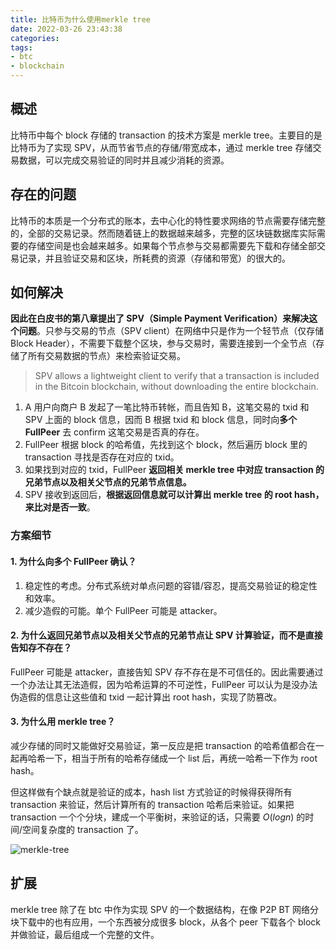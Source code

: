 ```yaml
---
title: 比特币为什么使用merkle tree
date: 2022-03-26 23:43:38
categories:
tags:
- btc
- blockchain
---
```


## 概述

比特币中每个 block 存储的 transaction 的技术方案是 merkle tree。主要目的是比特币为了实现 SPV，从而节省节点的存储/带宽成本，通过 merkle tree 存储交易数据，可以完成交易验证的同时并且减少消耗的资源。

## 存在的问题

比特币的本质是一个分布式的账本，去中心化的特性要求网络的节点需要存储完整的，全部的交易记录。然而随着链上的数据越来越多，完整的区块链数据库实际需要的存储空间是也会越来越多。如果每个节点参与交易都需要先下载和存储全部交易记录，并且验证交易和区块，所耗费的资源（存储和带宽）的很大的。

## 如何解决

**因此在白皮书的第八章提出了 SPV（Simple Payment Verification）来解决这个问题**。只参与交易的节点（SPV client）在网络中只是作为一个轻节点（仅存储 Block Header），不需要下载整个区块，参与交易时，需要连接到一个全节点（存储了所有交易数据的节点）来检索验证交易。

> SPV allows a lightweight client to verify that a transaction is included in the Bitcoin blockchain, without downloading the entire blockchain.

1. A 用户向商户 B 发起了一笔比特币转帐，而且告知 B，这笔交易的 txid 和 SPV 上面的 block 信息，因而 B 根据 txid 和 block 信息，同时向**多个 FullPeer** 去 confirm 这笔交易是否真的存在。
2. FullPeer 根据 block 的哈希值，先找到这个 block，然后遍历 block 里的 transaction 寻找是否存在对应的 txid。
3. 如果找到对应的 txid，FullPeer **返回相关 merkle tree 中对应 transaction 的兄弟节点以及相关父节点的兄弟节点信息。**
4. SPV 接收到返回后，**根据返回信息就可以计算出 merkle tree 的 root hash，来比对是否一致**。

### 方案细节

#### 1. 为什么向多个 FullPeer 确认？

1. 稳定性的考虑。分布式系统对单点问题的容错/容忍，提高交易验证的稳定性和效率。
2. 减少造假的可能。单个 FullPeer 可能是 attacker。

#### 2. 为什么返回兄弟节点以及相关父节点的兄弟节点让 SPV 计算验证，而不是直接告知存不存在？

FullPeer 可能是 attacker，直接告知 SPV 存不存在是不可信任的。因此需要通过一个办法让其无法造假，因为哈希运算的不可逆性，FullPeer 可以认为是没办法伪造假的信息让这些值和 txid 一起计算出 root hash，实现了防篡改。

#### 3. 为什么用 merkle tree？

减少存储的同时又能做好交易验证，第一反应是把 transaction 的哈希值都合在一起再哈希一下，相当于所有的哈希存储成一个 list 后，再统一哈希一下作为 root hash。

但这样做有个缺点就是验证的成本，hash list 方式验证的时候得获得所有 transaction 来验证，然后计算所有的 transaction 哈希后来验证。如果把 transaction 一个个分块，建成一个平衡树，来验证的话，只需要 $O(logn)$ 的时间/空间复杂度的 transaction 了。

![merkle-tree](./merkle-tree.png)

## 扩展

merkle tree 除了在 btc 中作为实现 SPV 的一个数据结构，在像 P2P BT 网络分块下载中的也有应用，一个东西被分成很多 block，从各个 peer 下载各个 block 并做验证，最后组成一个完整的文件。